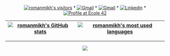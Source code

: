 <!-- <p align="right">
	<img alt="romanmikh's visitors" src="https://komarev.com/ghpvc/?username=romanmikh&color=yellow&style=flat&label=visitors" />
	<img alt="romanmikh's followers" src="https://img.shields.io/github/followers/romanmikh?color=yellow" />
	<img alt="romanmikh's stars" src="https://img.shields.io/github/stars/romanmikh?color=yellow" />
</p>

[![black & bellow Chat GPT!](img/sonic_ring_jump_short.gif)](https://www.linkedin.com/in/roman-mikhaylenko-183314105/)t 

I'm a computer science student at [École 42](https://42london.com/). I mainly work with Python, C and C++ with research interests in ML within healthcare & sustainability, and an offbeat passion for game design.--> 

<p align="center">
    	<a href="https://www.romanm.dev/"><img alt="romanmikh's visitors" src="https://komarev.com/ghpvc/?username=romanmikh&color=4285F4&style=flat&label=visitors" /></a>
	<span> * </span>
	<a href="https://www.romanm.dev/"><img alt="Gmail" src="https://img.shields.io/badge/-CV-EA4335?style=flat&logo=Alienware&logoColor=white&link=https://www.romanm.dev/" /></a>
	<span> * </span>
	<a href="mailto:roman.mikhaylenko14@gmail.com"><img alt="Gmail" src="https://img.shields.io/badge/Gmail-FBBC05?style=flat&logo=Gmail&logoColor=white&color=FBBC05" /></a>
	<span> * </span>
	<a href="https://www.linkedin.com/in/roman-mikhaylenko-183314105/"><img alt="Linkedin" src="https://img.shields.io/badge/-Linkedin-0072b1?style=flat&logo=Linkedin&logoColor=white&link=https://www.linkedin.com/in/roman-mikhaylenko-183314105/" /></a>
	<span> * </span>
	<a href="https://profile.intra.42.fr/users/rmikhayl"><img alt="Profile at École 42" src="https://img.shields.io/badge/-rmikhayl-34A853?style=flat&logo=42&logoColor=white&link=https://profile.intra.42.fr/users/rmikhayl" /></a>
</p>

<div align="center">

| [![romanmikh's GitHub stats](https://github-readme-stats.vercel.app/api?username=romanmikh&count_private=true&include_all_commits=true&show_icons=true&hide=issues&hide_border=true&theme=great-gatsby)](https://github.com/romanmikh?tab=repositories) | [![romanmikh's most used languages](https://github-readme-stats.vercel.app/api/top-langs/?username=romanmikh&layout=compact&hide_border=true&theme=great-gatsby&cache_bust=1)](https://github.com/romanmikh?tab=repositories) |
|:-:|:-:|

</div>

---
<div align="center">

<img src="https://github.com/romanmikh/42_cub3d/blob/main/cub3d.gif" />

</div>


<!--<picture>
  <source media="(prefers-color-scheme: light)" srcset="https://raw.githubusercontent.com/romanmikh/romanmikh/output/github-contribution-grid-snake.svg" />
  <img alt="github-snake" src="https://raw.githubusercontent.com/romanmikh/romanmikh/output/github-contribution-grid-snake.svg" />
</picture> -->
